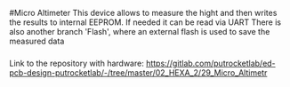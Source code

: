 #Micro Altimeter
This device allows to measure the hight and then writes the results to internal EEPROM. If needed it can be read via UART
There is also another branch 'Flash', where an external flash is used to save the measured data 
###
Link to the repository with hardware: https://gitlab.com/putrocketlab/ed-pcb-design-putrocketlab/-/tree/master/02_HEXA_2/29_Micro_Altimetr
